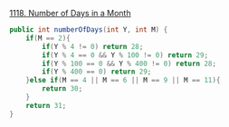 [1118. Number of Days in a Month](https://leetcode.com/problems/number-of-days-in-a-month/)

```java
public int numberOfDays(int Y, int M) {
    if(M == 2){
        if(Y % 4 != 0) return 28;
        if(Y % 4 == 0 && Y % 100 != 0) return 29;
        if(Y % 100 == 0 && Y % 400 != 0) return 28;
        if(Y % 400 == 0) return 29;
    }else if(M == 4 || M == 6 || M == 9 || M == 11){
        return 30;
    }
    return 31;
}
```